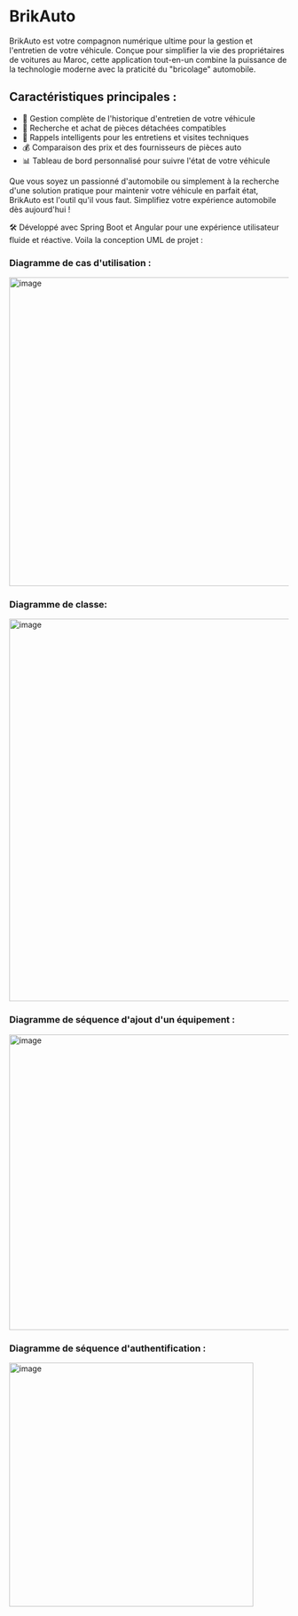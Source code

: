 # BrikAuto

BrikAuto est votre compagnon numérique ultime pour la gestion et l'entretien de votre véhicule. Conçue pour simplifier la vie des propriétaires de voitures au Maroc, cette application tout-en-un combine la puissance de la technologie moderne avec la praticité du "bricolage" automobile.

## Caractéristiques principales :

- 🚗 Gestion complète de l'historique d'entretien de votre véhicule
- 🔧 Recherche et achat de pièces détachées compatibles
- 📅 Rappels intelligents pour les entretiens et visites techniques
- 💰 Comparaison des prix et des fournisseurs de pièces auto
- 📊 Tableau de bord personnalisé pour suivre l'état de votre véhicule

Que vous soyez un passionné d'automobile ou simplement à la recherche d'une solution pratique pour maintenir votre véhicule en parfait état, BrikAuto est l'outil qu'il vous faut. Simplifiez votre expérience automobile dès aujourd'hui !

🛠️ Développé avec Spring Boot et Angular pour une expérience utilisateur fluide et réactive.
Voila la conception UML de projet : 
<h3>Diagramme de cas d'utilisation :</h3>
<img width="557" alt="image" src="https://github.com/user-attachments/assets/c5489872-8239-4903-8577-9fb91cef62ed">
<h3>Diagramme de classe:</h3>
<img width="690" alt="image" src="https://github.com/user-attachments/assets/67adcbd5-7600-4c48-a3af-22cf9b8760ea">

<h3>Diagramme de séquence d'ajout d'un équipement :</h3>
<img width="533" alt="image" src="https://github.com/user-attachments/assets/688611d3-331b-4b48-b541-cc0efe5e2a09">
<h3>Diagramme de séquence d'authentification :</h3>
<img width="440" alt="image" src="https://github.com/user-attachments/assets/0c27eedd-9616-49bf-a0b2-c558670a725d">




